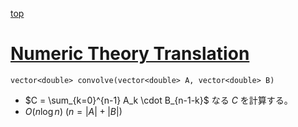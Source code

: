 [top](../README.md)

# [Numeric Theory Translation](./convolution.hpp)

`vector<double> convolve(vector<double> A, vector<double> B)`
- $C = \sum_{k=0}^{n-1} A_k \cdot B_{n-1-k}$ なる $C$ を計算する。
- $O(n \log n)$ $(n = |A| + |B|)$